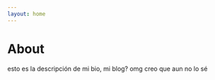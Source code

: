 ```yaml
---
layout: home
---
```

# About 

esto es la descripción de mi bio, mi blog? omg creo que aun no lo sé
